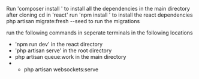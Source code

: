 Run 'composer install ' to install all the dependencies in the main directory after cloning
cd in 'react'
run 'npm install ' to install the react dependencies
php artisan migrate:fresh --seed to run the migrations

run the following commands in seperate terminals in the following locations
- 'npm run dev' in the react directory
- 'php artisan serve' in the root directory
- php artisan queue:work in the main directory
- - php artisan websockets:serve
